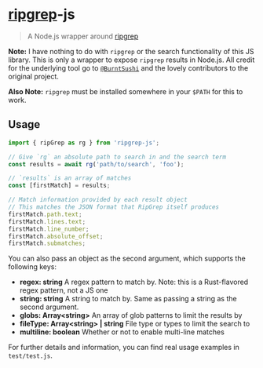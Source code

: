# [ripgrep][ripgrep]-js

> A Node.js wrapper around [ripgrep][ripgrep]

**Note:** I have nothing to do with `ripgrep` or the search functionality of this JS library. This is only a wrapper to expose `ripgrep` results in Node.js. All credit for the underlying tool go to [`@BurntSushi`][burntsushi] and the lovely contributors to the original project.

**Also Note:** `ripgrep` must be installed somewhere in your `$PATH` for this to work.

## Usage

```javascript
import { ripGrep as rg } from 'ripgrep-js';

// Give `rg` an absolute path to search in and the search term
const results = await rg('path/to/search', 'foo');

// `results` is an array of matches
const [firstMatch] = results;

// Match information provided by each result object
// This matches the JSON format that RipGrep itself produces
firstMatch.path.text;
firstMatch.lines.text;
firstMatch.line_number;
firstMatch.absolute_offset;
firstMatch.submatches;
```

You can also pass an object as the second argument, which supports the following keys:

- **regex: string** A regex pattern to match by. Note: this is a Rust-flavored regex pattern, not a JS one
- **string: string** A string to match by. Same as passing a string as the second argument.
- **globs: Array\<string\>** An array of glob patterns to limit the results by
- **fileType: Array\<string\> | string** File type or types to limit the search to
- **multiline: boolean** Whether or not to enable multi-line matches

For further details and information, you can find real usage examples in `test/test.js`.

[ripgrep]: https://github.com/BurntSushi/ripgrep
[burntsushi]: https://github.com/BurntSushi
